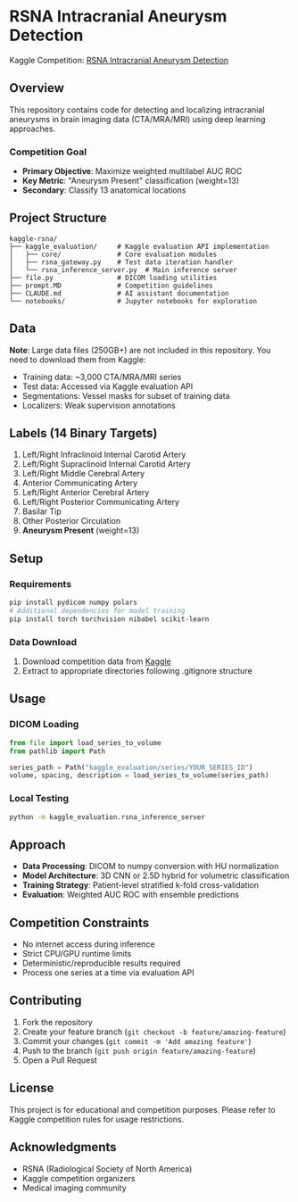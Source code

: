 # RSNA Intracranial Aneurysm Detection

Kaggle Competition: [RSNA Intracranial Aneurysm Detection](https://www.kaggle.com/competitions/rsna-intracranial-aneurysm-detection)

## Overview

This repository contains code for detecting and localizing intracranial aneurysms in brain imaging data (CTA/MRA/MRI) using deep learning approaches.

### Competition Goal
- **Primary Objective**: Maximize weighted multilabel AUC ROC
- **Key Metric**: "Aneurysm Present" classification (weight=13)
- **Secondary**: Classify 13 anatomical locations

## Project Structure

```
kaggle-rsna/
├── kaggle_evaluation/     # Kaggle evaluation API implementation
│   ├── core/              # Core evaluation modules
│   ├── rsna_gateway.py    # Test data iteration handler
│   └── rsna_inference_server.py  # Main inference server
├── file.py                # DICOM loading utilities
├── prompt.MD              # Competition guidelines
├── CLAUDE.md              # AI assistant documentation
└── notebooks/             # Jupyter notebooks for exploration
```

## Data

**Note**: Large data files (250GB+) are not included in this repository. You need to download them from Kaggle:

- Training data: ~3,000 CTA/MRA/MRI series
- Test data: Accessed via Kaggle evaluation API
- Segmentations: Vessel masks for subset of training data
- Localizers: Weak supervision annotations

## Labels (14 Binary Targets)

1. Left/Right Infraclinoid Internal Carotid Artery
2. Left/Right Supraclinoid Internal Carotid Artery  
3. Left/Right Middle Cerebral Artery
4. Anterior Communicating Artery
5. Left/Right Anterior Cerebral Artery
6. Left/Right Posterior Communicating Artery
7. Basilar Tip
8. Other Posterior Circulation
9. **Aneurysm Present** (weight=13)

## Setup

### Requirements
```bash
pip install pydicom numpy polars
# Additional dependencies for model training
pip install torch torchvision nibabel scikit-learn
```

### Data Download
1. Download competition data from [Kaggle](https://www.kaggle.com/competitions/rsna-intracranial-aneurysm-detection/data)
2. Extract to appropriate directories following .gitignore structure

## Usage

### DICOM Loading
```python
from file import load_series_to_volume
from pathlib import Path

series_path = Path("kaggle_evaluation/series/YOUR_SERIES_ID")
volume, spacing, description = load_series_to_volume(series_path)
```

### Local Testing
```bash
python -m kaggle_evaluation.rsna_inference_server
```

## Approach

- **Data Processing**: DICOM to numpy conversion with HU normalization
- **Model Architecture**: 3D CNN or 2.5D hybrid for volumetric classification
- **Training Strategy**: Patient-level stratified k-fold cross-validation
- **Evaluation**: Weighted AUC ROC with ensemble predictions

## Competition Constraints

- No internet access during inference
- Strict CPU/GPU runtime limits
- Deterministic/reproducible results required
- Process one series at a time via evaluation API

## Contributing

1. Fork the repository
2. Create your feature branch (`git checkout -b feature/amazing-feature`)
3. Commit your changes (`git commit -m 'Add amazing feature'`)
4. Push to the branch (`git push origin feature/amazing-feature`)
5. Open a Pull Request

## License

This project is for educational and competition purposes. Please refer to Kaggle competition rules for usage restrictions.

## Acknowledgments

- RSNA (Radiological Society of North America)
- Kaggle competition organizers
- Medical imaging community